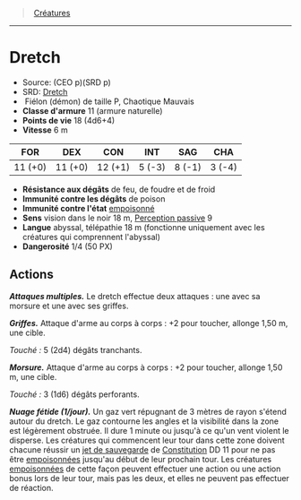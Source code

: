 ﻿---
!MonsterItem
Family: MonsterHD
Type: Fiélon (démon)
Size: P
Alignment: Chaotique Mauvais
ArmorClass: 11 (armure naturelle)
HitPoints: 18 (4d6+4)
Speed: 6 m
Strength: 11 (+0)
Dexterity: 11 (+0)
Constitution: 12 (+1)
Intelligence: ' 5 (-3)'
Wisdom: ' 8 (-1)'
Charisma: ' 3 (-4)'
DamageImmunities: de poison
ConditionImmunities: '[empoisonné](hd_conditions_empoisonne.md)'
DamageResistances: de feu, de foudre et de froid
Senses: vision dans le noir 18 m, [Perception passive](hd_abilities_dexterity_perception_passive.md) 9
Languages: abyssal, télépathie 18 m (fonctionne uniquement avec les créatures qui comprennent l'abyssal)
Challenge: 1/4 (50 PX)
Id: monsters_hd.md#dretch
ParentLink: monsters_hd.md#créatures
Name: Dretch
ParentName: Créatures
NameLevel: 1
AltName: '[Dretch](srd_monsters_dretch.md)'
Source: (CEO p)(SRD p)
Attributes:
  Name: Dretch
  Markdown: >+
    # <!--Name-->Dretch<!--/Name-->


    - Source: <!--Source-->(CEO p)(SRD p)<!--/Source-->

    - SRD: <!--AltName-->[Dretch](srd_monsters_dretch.md)<!--/AltName-->

    -  <!--Type-->Fiélon (démon)<!--/Type--> de taille <!--Size-->P<!--/Size-->, <!--Alignment-->Chaotique Mauvais<!--/Alignment-->

    - **Classe d'armure** <!--ArmorClass-->11 (armure naturelle)<!--/ArmorClass-->

    - **Points de vie** <!--HitPoints-->18 (4d6+4)<!--/HitPoints-->

    - **Vitesse** <!--Speed-->6 m<!--/Speed-->


    |FOR|DEX|CON|INT|SAG|CHA|

    |---|---|---|---|---|---|

    |<!--Strength-->11 (+0)<!--/Strength-->|<!--Dexterity-->11 (+0)<!--/Dexterity-->|<!--Constitution-->12 (+1)<!--/Constitution-->|<!--Intelligence--> 5 (-3)<!--/Intelligence-->|<!--Wisdom--> 8 (-1)<!--/Wisdom-->|<!--Charisma--> 3 (-4)<!--/Charisma-->|


    - **Résistance aux dégâts** <!--DamageResistances-->de feu, de foudre et de froid<!--/DamageResistances-->

    - **Immunité contre les dégâts** <!--DamageImmunities-->de poison<!--/DamageImmunities-->

    - **Immunité contre l'état** <!--ConditionImmunities-->[empoisonné](hd_conditions_empoisonne.md)<!--/ConditionImmunities-->

    - **Sens** <!--Senses-->vision dans le noir 18 m, [Perception passive](hd_abilities_dexterity_perception_passive.md) 9<!--/Senses-->

    - **Langue** <!--Languages-->abyssal, télépathie 18 m (fonctionne uniquement avec les créatures qui comprennent l'abyssal)<!--/Languages-->

    - **Dangerosité** <!--Challenge-->1/4 (50 PX)<!--/Challenge-->


    ## Actions


    **_Attaques multiples._** Le dretch effectue deux attaques : une avec sa morsure et une avec ses griffes.


    **_Griffes._** Attaque d'arme au corps à corps : +2 pour toucher, allonge 1,50 m, une cible.


    _Touché :_ 5 (2d4) dégâts tranchants.


    **_Morsure._** Attaque d'arme au corps à corps : +2 pour toucher, allonge 1,50 m, une cible.


    _Touché :_ 3 (1d6) dégâts perforants.


    **_Nuage fétide (1/jour)._** Un gaz vert répugnant de 3 mètres de rayon s'étend autour du dretch. Le gaz contourne les angles et la visibilité dans la zone est légèrement obstruée. Il dure 1 minute ou jusqu'à ce qu'un vent violent le disperse. Les créatures qui commencent leur tour dans cette zone doivent chacune réussir un [jet de sauvegarde](hd_abilities_jets_de_sauvegarde.md) de [Constitution](hd_abilities_constitution.md) DD 11 pour ne pas être [empoisonnées](hd_conditions_empoisonne.md) jusqu'au début de leur prochain tour. Les créatures [empoisonnées](hd_conditions_empoisonne.md) de cette façon peuvent effectuer une action ou une action bonus lors de leur tour, mais pas les deux, et elles ne peuvent pas effectuer de réaction.

  Source: (CEO p)(SRD p)
  AltName: '[Dretch](srd_monsters_dretch.md)'
  Type: Fiélon (démon)
  Size: P
  Alignment: Chaotique Mauvais
  ArmorClass: 11 (armure naturelle)
  HitPoints: 18 (4d6+4)
  Speed: 6 m
  Strength: 11 (+0)
  Dexterity: 11 (+0)
  Constitution: 12 (+1)
  Intelligence: ' 5 (-3)'
  Wisdom: ' 8 (-1)'
  Charisma: ' 3 (-4)'
  DamageResistances: de feu, de foudre et de froid
  DamageImmunities: de poison
  ConditionImmunities: '[empoisonné](hd_conditions_empoisonne.md)'
  Senses: vision dans le noir 18 m, [Perception passive](hd_abilities_dexterity_perception_passive.md) 9
  Languages: abyssal, télépathie 18 m (fonctionne uniquement avec les créatures qui comprennent l'abyssal)
  Challenge: 1/4 (50 PX)
AttributesDictionary: >+
  Name: Dretch

  Markdown: >+

    # <!--Name-->Dretch<!--/Name-->





    - Source: <!--Source-->(CEO p)(SRD p)<!--/Source-->



    - SRD: <!--AltName-->[Dretch](srd_monsters_dretch.md)<!--/AltName-->



    -  <!--Type-->Fiélon (démon)<!--/Type--> de taille <!--Size-->P<!--/Size-->, <!--Alignment-->Chaotique Mauvais<!--/Alignment-->



    - **Classe d'armure** <!--ArmorClass-->11 (armure naturelle)<!--/ArmorClass-->



    - **Points de vie** <!--HitPoints-->18 (4d6+4)<!--/HitPoints-->



    - **Vitesse** <!--Speed-->6 m<!--/Speed-->





    |FOR|DEX|CON|INT|SAG|CHA|



    |---|---|---|---|---|---|



    |<!--Strength-->11 (+0)<!--/Strength-->|<!--Dexterity-->11 (+0)<!--/Dexterity-->|<!--Constitution-->12 (+1)<!--/Constitution-->|<!--Intelligence--> 5 (-3)<!--/Intelligence-->|<!--Wisdom--> 8 (-1)<!--/Wisdom-->|<!--Charisma--> 3 (-4)<!--/Charisma-->|





    - **Résistance aux dégâts** <!--DamageResistances-->de feu, de foudre et de froid<!--/DamageResistances-->



    - **Immunité contre les dégâts** <!--DamageImmunities-->de poison<!--/DamageImmunities-->



    - **Immunité contre l'état** <!--ConditionImmunities-->[empoisonné](hd_conditions_empoisonne.md)<!--/ConditionImmunities-->



    - **Sens** <!--Senses-->vision dans le noir 18 m, [Perception passive](hd_abilities_dexterity_perception_passive.md) 9<!--/Senses-->



    - **Langue** <!--Languages-->abyssal, télépathie 18 m (fonctionne uniquement avec les créatures qui comprennent l'abyssal)<!--/Languages-->



    - **Dangerosité** <!--Challenge-->1/4 (50 PX)<!--/Challenge-->





    ## Actions





    **_Attaques multiples._** Le dretch effectue deux attaques : une avec sa morsure et une avec ses griffes.





    **_Griffes._** Attaque d'arme au corps à corps : +2 pour toucher, allonge 1,50 m, une cible.





    _Touché :_ 5 (2d4) dégâts tranchants.





    **_Morsure._** Attaque d'arme au corps à corps : +2 pour toucher, allonge 1,50 m, une cible.





    _Touché :_ 3 (1d6) dégâts perforants.





    **_Nuage fétide (1/jour)._** Un gaz vert répugnant de 3 mètres de rayon s'étend autour du dretch. Le gaz contourne les angles et la visibilité dans la zone est légèrement obstruée. Il dure 1 minute ou jusqu'à ce qu'un vent violent le disperse. Les créatures qui commencent leur tour dans cette zone doivent chacune réussir un [jet de sauvegarde](hd_abilities_jets_de_sauvegarde.md) de [Constitution](hd_abilities_constitution.md) DD 11 pour ne pas être [empoisonnées](hd_conditions_empoisonne.md) jusqu'au début de leur prochain tour. Les créatures [empoisonnées](hd_conditions_empoisonne.md) de cette façon peuvent effectuer une action ou une action bonus lors de leur tour, mais pas les deux, et elles ne peuvent pas effectuer de réaction.



  Source: (CEO p)(SRD p)

  AltName: '[Dretch](srd_monsters_dretch.md)'

  Type: Fiélon (démon)

  Size: P

  Alignment: Chaotique Mauvais

  ArmorClass: 11 (armure naturelle)

  HitPoints: 18 (4d6+4)

  Speed: 6 m

  Strength: 11 (+0)

  Dexterity: 11 (+0)

  Constitution: 12 (+1)

  Intelligence: ' 5 (-3)'

  Wisdom: ' 8 (-1)'

  Charisma: ' 3 (-4)'

  DamageResistances: de feu, de foudre et de froid

  DamageImmunities: de poison

  ConditionImmunities: '[empoisonné](hd_conditions_empoisonne.md)'

  Senses: vision dans le noir 18 m, [Perception passive](hd_abilities_dexterity_perception_passive.md) 9

  Languages: abyssal, télépathie 18 m (fonctionne uniquement avec les créatures qui comprennent l'abyssal)

  Challenge: 1/4 (50 PX)

---
> [Créatures](hd_monsters.md)

---

# Dretch

- Source: (CEO p)(SRD p)
- SRD: [Dretch](srd_monsters_dretch.md)
-  Fiélon (démon) de taille P, Chaotique Mauvais
- **Classe d'armure** 11 (armure naturelle)
- **Points de vie** 18 (4d6+4)
- **Vitesse** 6 m

|FOR|DEX|CON|INT|SAG|CHA|
|---|---|---|---|---|---|
|11 (+0)|11 (+0)|12 (+1)| 5 (-3)| 8 (-1)| 3 (-4)|

- **Résistance aux dégâts** de feu, de foudre et de froid
- **Immunité contre les dégâts** de poison
- **Immunité contre l'état** [empoisonné](hd_conditions_empoisonne.md)
- **Sens** vision dans le noir 18 m, [Perception passive](hd_abilities_dexterity_perception_passive.md) 9
- **Langue** abyssal, télépathie 18 m (fonctionne uniquement avec les créatures qui comprennent l'abyssal)
- **Dangerosité** 1/4 (50 PX)

## Actions

**_Attaques multiples._** Le dretch effectue deux attaques : une avec sa morsure et une avec ses griffes.

**_Griffes._** Attaque d'arme au corps à corps : +2 pour toucher, allonge 1,50 m, une cible.

_Touché :_ 5 (2d4) dégâts tranchants.

**_Morsure._** Attaque d'arme au corps à corps : +2 pour toucher, allonge 1,50 m, une cible.

_Touché :_ 3 (1d6) dégâts perforants.

**_Nuage fétide (1/jour)._** Un gaz vert répugnant de 3 mètres de rayon s'étend autour du dretch. Le gaz contourne les angles et la visibilité dans la zone est légèrement obstruée. Il dure 1 minute ou jusqu'à ce qu'un vent violent le disperse. Les créatures qui commencent leur tour dans cette zone doivent chacune réussir un [jet de sauvegarde](hd_abilities_jets_de_sauvegarde.md) de [Constitution](hd_abilities_constitution.md) DD 11 pour ne pas être [empoisonnées](hd_conditions_empoisonne.md) jusqu'au début de leur prochain tour. Les créatures [empoisonnées](hd_conditions_empoisonne.md) de cette façon peuvent effectuer une action ou une action bonus lors de leur tour, mais pas les deux, et elles ne peuvent pas effectuer de réaction.

